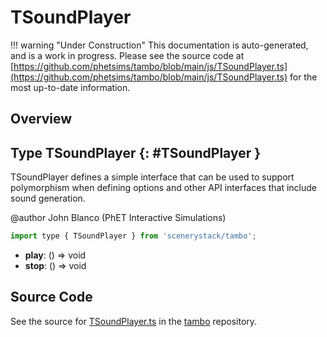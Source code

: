 # TSoundPlayer

!!! warning "Under Construction"
    This documentation is auto-generated, and is a work in progress. Please see the source code at
    [https://github.com/phetsims/tambo/blob/main/js/TSoundPlayer.ts](https://github.com/phetsims/tambo/blob/main/js/TSoundPlayer.ts) for the most up-to-date information.

## Overview



## Type TSoundPlayer {: #TSoundPlayer }


TSoundPlayer defines a simple interface that can be used to support polymorphism when defining options and other
API interfaces that include sound generation.

@author John Blanco (PhET Interactive Simulations)

```js
import type { TSoundPlayer } from 'scenerystack/tambo';
```


- **play**: () =&gt; <span style="color: hsla(calc(var(--md-hue) + 180deg),80%,40%,1);">void</span>
- **stop**: () =&gt; <span style="color: hsla(calc(var(--md-hue) + 180deg),80%,40%,1);">void</span>




## Source Code

See the source for [TSoundPlayer.ts](https://github.com/phetsims/tambo/blob/main/js/TSoundPlayer.ts) in the [tambo](https://github.com/phetsims/tambo) repository.
